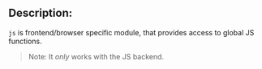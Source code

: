 ## Description:

`js`  is frontend/browser specific module, that provides access to global JS functions.

> Note: It *only* works with the JS backend.
